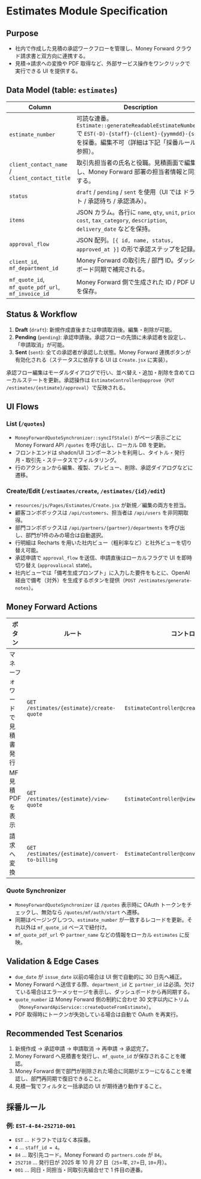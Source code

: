 # Estimates Module Specification

## Purpose
- 社内で作成した見積の承認ワークフローを管理し、Money Forward クラウド請求書と双方向に連携する。
- 見積→請求への変換や PDF 取得など、外部サービス操作をワンクリックで実行できる UI を提供する。

## Data Model (table: `estimates`)
| Column | Description |
| --- | --- |
| `estimate_number` | 可読な連番。`Estimate::generateReadableEstimateNumber()` で `EST(-D)-{staff}-{client}-{yymmdd}-{seq}` を採番。編集不可（詳細は下記「採番ルール」参照）。 |
| `client_contact_name` / `client_contact_title` | 取引先担当者の氏名と役職。見積画面で編集し、Money Forward 部署の担当者情報と同期する。|
| `status` | `draft` / `pending` / `sent` を使用（UI では ドラフト / 承認待ち / 承認済み）。 |
| `items` | JSON カラム。各行に `name`, `qty`, `unit`, `price`, `cost`, `tax_category`, `description`, `delivery_date` などを保持。 |
| `approval_flow` | JSON 配列。`[{ id, name, status, approved_at }]` の形で承認ステップを記録。 |
| `client_id`, `mf_department_id` | Money Forward の取引先 / 部門 ID。ダッシュボード同期で補完される。 |
| `mf_quote_id`, `mf_quote_pdf_url`, `mf_invoice_id` | Money Forward 側で生成された ID / PDF URL を保存。 |

## Status & Workflow
1. **Draft** (`draft`): 新規作成直後または申請取消後。編集・削除が可能。
2. **Pending** (`pending`): 承認申請後。承認フローの先頭に未承認者を設定し、「申請取消」が可能。
3. **Sent** (`sent`): 全ての承認者が承認した状態。Money Forward 連携ボタンが有効化される（ステータスに依存する UI は `Create.jsx` に実装）。

承認フロー編集はモーダルダイアログで行い、並べ替え・追加・削除を含めてローカルステートを更新。承認操作は `EstimateController@approve`（`PUT /estimates/{estimate}/approval`）で反映される。

## UI Flows
### List (`/quotes`)
- `MoneyForwardQuoteSynchronizer::syncIfStale()` がページ表示ごとに Money Forward API `/quotes` を呼び出し、ローカル DB を更新。
- フロントエンドは shadcn/UI コンポーネントを利用し、タイトル・発行月・取引先・ステータスでフィルタリング。
- 行のアクションから編集、複製、プレビュー、削除、承認ダイアログなどに遷移。

### Create/Edit (`/estimates/create`, `/estimates/{id}/edit`)
- `resources/js/Pages/Estimates/Create.jsx` が新規／編集の両方を担当。
- 顧客コンボボックスは `/api/customers`、担当者は `/api/users` を非同期取得。
- 部門コンボボックスは `/api/partners/{partner}/departments` を呼び出し、部門が1件のみの場合は自動選択。
- 行明細は Recharts を用いた社内ビュー（粗利率など）と社外ビューを切り替え可能。
- 承認申請で `approval_flow` を送信、申請直後はローカルフラグで UI を即時切り替え (`approvalLocal` state)。
- 社内ビューでは「備考生成プロンプト」に入力した要件をもとに、OpenAI 経由で備考（対外）を生成するボタンを提供（`POST /estimates/generate-notes`）。

## Money Forward Actions
| ボタン | ルート | コントローラ | 備考 |
| --- | --- | --- | --- |
| マネーフォワードで見積書発行 | `GET /estimates/{estimate}/create-quote` | `EstimateController@createMfQuote` | アクセストークンが無い場合は `/estimates/auth/start` にフォールバック。 |
| MF見積PDFを表示 | `GET /estimates/{estimate}/view-quote` | `EstimateController@viewMfQuotePdf` | 有効なトークンが無い場合は OAuth → PDF ストリーミング。 |
| 請求へ変換 | `GET /estimates/{estimate}/convert-to-billing` | `EstimateController@convertMfQuoteToBilling` | Money Forward API `/quotes/{id}/convert_to_billing` を呼び出す。 |

### Quote Synchronizer
- `MoneyForwardQuoteSynchronizer` は `/quotes` 表示時に OAuth トークンをチェックし、無効なら `/quotes/mf/auth/start` へ遷移。
- 同期はページングしつつ、`estimate_number` が一致するレコードを更新。それ以外は `mf_quote_id` ベースで紐付け。
- `mf_quote_pdf_url` や `partner_name` などの情報をローカル `estimates` に反映。

## Validation & Edge Cases
- `due_date` が `issue_date` 以前の場合は UI 側で自動的に 30 日先へ補正。
- Money Forward へ送信する際、`department_id` と `partner_id` は必須。欠けている場合はエラーメッセージを表示し、ダッシュボードから再同期する。
- `quote_number` は Money Forward 側の制約に合わせ 30 文字以内にトリム（`MoneyForwardApiService::createQuoteFromEstimate`）。
- PDF 取得時にトークンが失効している場合は自動で OAuth を再実行。

## Recommended Test Scenarios
1. 新規作成 → 承認申請 → 申請取消 → 再申請 → 承認完了。
2. Money Forward へ見積書を発行し、`mf_quote_id` が保存されることを確認。
3. Money Forward 側で部門が削除された場合に同期がエラーになることを確認し、部門再同期で復旧できること。
4. 見積一覧でフィルタと一括承認の UI が期待通り動作すること。

## 採番ルール
### 例: `EST-4-84-252710-001`
- `EST` … ドラフトではなく本採番。
- `4` … `staff_id = 4`。
- `84` … 取引先コード。Money Forward の `partners.code` が `84`。
- `252710` … 発行日が 2025 年 10 月 27 日（`25`=年, `27`=日, `10`=月）。
- `001` … 同日・同担当・同取引先組合せで 1 件目の連番。

